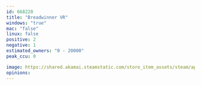 ```yaml
---
id: 668220
title: "Breadwinner VR"
windows: "true"
mac: "false"
linux: false
positive: 2
negative: 1
estimated_owners: "0 - 20000"
peak_ccu: 0

image: https://shared.akamai.steamstatic.com/store_item_assets/steam/apps/668220/header.jpg?t=1681143693
opinions:
---
```

